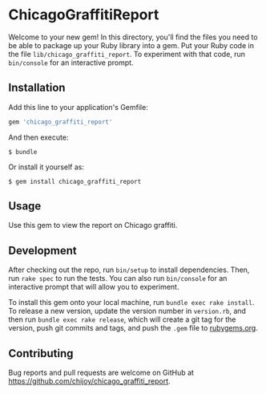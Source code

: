 # ChicagoGraffitiReport

Welcome to your new gem! In this directory, you'll find the files you need to be able to package up your Ruby library into a gem. Put your Ruby code in the file `lib/chicago_graffiti_report`. To experiment with that code, run `bin/console` for an interactive prompt.



## Installation

Add this line to your application's Gemfile:

```ruby
gem 'chicago_graffiti_report'
```

And then execute:

    $ bundle

Or install it yourself as:

    $ gem install chicago_graffiti_report

## Usage

Use this gem to view the report on Chicago graffiti.

## Development

After checking out the repo, run `bin/setup` to install dependencies. Then, run `rake spec` to run the tests. You can also run `bin/console` for an interactive prompt that will allow you to experiment.

To install this gem onto your local machine, run `bundle exec rake install`. To release a new version, update the version number in `version.rb`, and then run `bundle exec rake release`, which will create a git tag for the version, push git commits and tags, and push the `.gem` file to [rubygems.org](https://rubygems.org).

## Contributing

Bug reports and pull requests are welcome on GitHub at https://github.com/chijoy/chicago_graffiti_report.

